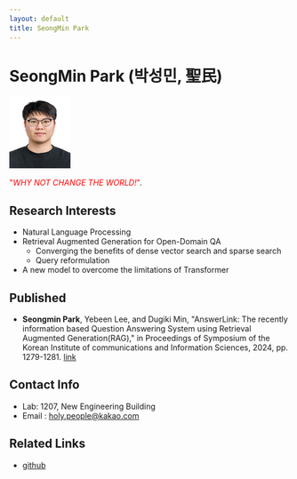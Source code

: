 ```yaml
---
layout: default
title: SeongMin Park
---
```


# SeongMin Park (박성민, 聖民)
<img src="/assets/img/profile/SeongMinPark.jpeg" width="110px" height="130px" title="profile">

<span style="color:red"> "*WHY NOT CHANGE THE WORLD!*"</span>.

## Research Interests
* Natural Language Processing
* Retrieval Augmented Generation for Open-Domain QA
  * Converging the benefits of dense vector search and sparse search
  * Query reformulation
* A new model to overcome the limitations of Transformer

## Published
* **Seongmin Park**, Yebeen Lee, and Dugiki Min, "AnswerLink: The recently information based Question Answering System using Retrieval Augmented Generation(RAG)," in Proceedings of Symposium of the Korean Institute of communications and Information Sciences, 2024, pp. 1279-1281. [link](https://www.dbpia.co.kr/journal/articleDetail?nodeId=NODE11737590)

## Contact Info
* Lab: 1207, New Engineering Building
* Email : <holy.people@kakao.com>

## Related Links
* [github](https://github.com/HolyPeople)

